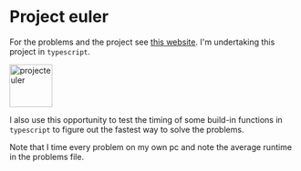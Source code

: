 # Project euler

For the problems and the project see [this website](https://projecteuler.net/).
I'm undertaking this project in `typescript`.

<a href="https://projecteuler.net/" target=_blank><img alt="projecteuler" src="https://projecteuler.net/profile/BasBroere.png" height="75"></a>

I also use this opportunity to test the timing of some build-in functions in `typescript` to figure out the fastest way to solve the problems.

Note that I time every problem on my own pc and note the average runtime in the problems file.
